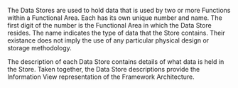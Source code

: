 The Data Stores are used to hold data that is used by two or more Functions within a Functional Area. Each has its own unique number and name. The first digit of the number is the Functional Area in which the Data Store resides. The name indicates the type of data that the Store contains. Their existance does not imply the use of any particular physical design or storage methodology.

The description of each Data Store contains details of what data is held in the Store. Taken together, the Data Store descriptions provide the Information View representation of the Framework Architecture.
